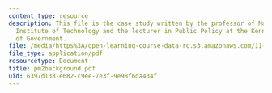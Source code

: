 ```yaml
---
content_type: resource
description: This file is the case study written by the professor of Massachusetts
  Institute of Technology and the lecturer in Public Policy at the Kennedy School
  of Government.
file: /media/https%3A/open-learning-course-data-rc.s3.amazonaws.com/11-479-water-and-sanitation-infrastructure-planning-in-developing-countries-spring-2005/6397d138e682c9ee7e3f9e98f6da434f_pm2background.pdf
file_type: application/pdf
resourcetype: Document
title: pm2background.pdf
uid: 6397d138-e682-c9ee-7e3f-9e98f6da434f
---
```

